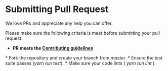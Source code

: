 # Submitting Pull Request

We love PRs and appreciate any help you can offer.

Please make sure the following criteria is meet before submitting your pull request.
* <strong>PR meets the  [Contributing guidelines](https://github.com/kenzanlabs/react-seed/CONTRIBUTING.md)
</strong>
* Fork the repository and create your branch from <i>master</i>.
* Ensure the test suite passes (<i>yarn run test</i>).
* Make sure your code lints (<i> yarn run lint </i>).